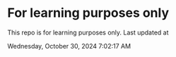 # For learning purposes only
This repo is for learning purposes only.
Last updated at

Wednesday, October 30, 2024 7:02:17 AM


